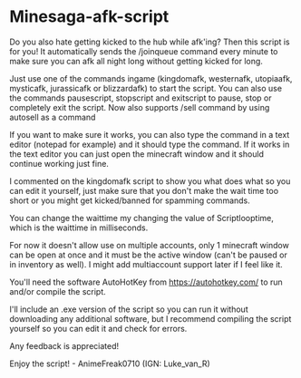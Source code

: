 # Minesaga-afk-script
Do you also hate getting kicked to the hub while afk'ing?
Then this script is for you! 
It automatically sends the /joinqueue command every minute to make sure you can afk all night long without getting kicked for long.

Just use one of the commands ingame (kingdomafk, westernafk, utopiaafk, mysticafk, jurassicafk or blizzardafk) to start the script.
You can also use the commands pausescript, stopscript and exitscript to pause, stop or completely exit the script.
Now also supports /sell command by using autosell as a command

If you want to make sure it works, you can also type the command in a text editor (notepad for example) and it should type the command.
If it works in the text editor you can just open the minecraft window and it should continue working just fine.

I commented on the kingdomafk script to show you what does what so you can edit it yourself, just make sure that you don't make the wait time too short or you might get kicked/banned for spamming commands.

You can change the waittime my changing the value of Scriptlooptime, which is the waittime in milliseconds.

For now it doesn't allow use on multiple accounts, only 1 minecraft window can be open at once and it must be the active window (can't be paused or in inventory as well). I might add multiaccount support later if I feel like it.

You'll need the software AutoHotKey from https://autohotkey.com/ to run and/or compile the script.

I'll include an .exe version of the script so you can run it without downloading any additional software, but I recommend compiling the script yourself so you can edit it and check for errors.


Any feedback is appreciated!

Enjoy the script! - AnimeFreak0710 (IGN: Luke_van_R)
